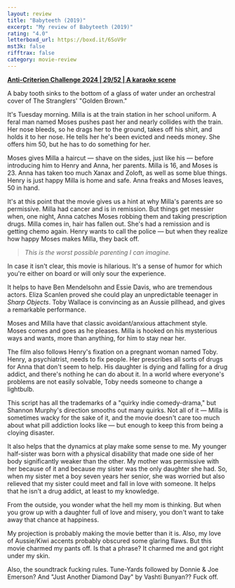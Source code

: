```yaml
---
layout: review
title: "Babyteeth (2019)"
excerpt: "My review of Babyteeth (2019)"
rating: "4.0"
letterboxd_url: https://boxd.it/6SoV9r
mst3k: false
rifftrax: false
category: movie-review
---
```


<b><a href="https://boxd.it/qBmUY/detail" title="Anti-Criterion Challenge 2024 | 29/52 | A karaoke scene" target="_blank" rel="noopener">Anti-Criterion Challenge 2024 | 29/52 | A karaoke scene</a></b>

A baby tooth sinks to the bottom of a glass of water under an orchestral cover of The Stranglers' "Golden Brown."

It's Tuesday morning. Milla is at the train station in her school uniform. A feral man named Moses pushes past her and nearly collides with the train. Her nose bleeds, so he drags her to the ground, takes off his shirt, and holds it to her nose. He tells her he's been evicted and needs money. She offers him 50, but he has to do something for her.

Moses gives Milla a haircut — shave on the sides, just like his — before introducing him to Henry and Anna, her parents. Milla is 16, and Moses is 23. Anna has taken too much Xanax and Zoloft, as well as some blue things. Henry is just happy Milla is home and safe. Anna freaks and Moses leaves, 50 in hand.

It's at this point that the movie gives us a hint at why Milla's parents are so permissive. Milla had cancer and is in remission. But things get messier when, one night, Anna catches Moses robbing them and taking prescription drugs. Milla comes in, hair has fallen out. She's had a remission and is getting chemo again. Henry wants to call the police — but when they realize how happy Moses makes Milla, they back off.

<blockquote><i>This is the worst possible parenting I can imagine.</i></blockquote>
In case it isn't clear, this movie is hilarious. It's a sense of humor for which you're either on board or will only sour the experience.

It helps to have Ben Mendelsohn and Essie Davis, who are tremendous actors. Eliza Scanlen proved she could play an unpredictable teenager in <i>Sharp Objects</i>. Toby Wallace is convincing as an Aussie pillhead, and gives a remarkable performance.

Moses and Milla have that classic avoidant/anxious attachment style. Moses comes and goes as he pleases. Milla is hooked on his mysterious ways and wants, more than anything, for him to stay near her.

The film also follows Henry's fixation on a pregnant woman named Toby. Henry, a psychiatrist, needs to fix people. Her prescribes all sorts of drugs for Anna that don't seem to help. His daughter is dying and falling for a drug addict, and there's nothing he can do about it. In a world where everyone's problems are not easily solvable, Toby needs someone to change a lightbulb.

This script has all the trademarks of a "quirky indie comedy-drama," but Shannon Murphy's direction smooths out many quirks. Not all of it — Milla is sometimes wacky for the sake of it, and the movie doesn't care too much about what pill addiction looks like — but enough to keep this from being a cloying disaster.

It also helps that the dynamics at play make some sense to me. My younger half-sister was born with a physical disability that made one side of her body significantly weaker than the other. My mother was permissive with her because of it and because my sister was the only daughter she had. So, when my sister met a boy seven years her senior, she was worried but also relieved that my sister could meet and fall in love with someone. It helps that he isn't a drug addict, at least to my knowledge.

From the outside, you wonder what the hell my mom is thinking. But when you grow up with a daughter full of love and misery, you don't want to take away that chance at happiness.

My projection is probably making the movie better than it is. Also, my love of Aussie/Kiwi accents probably obscured some glaring flaws. But this movie charmed my pants off. Is that a phrase? It charmed me and got right under my skin.

Also, the soundtrack fucking rules. Tune-Yards followed by Donnie & Joe Emerson? And "Just Another Diamond Day" by Vashti Bunyan?? Fuck off.
